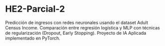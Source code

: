 # HE2-Parcial-2
Predicción de ingresos con redes neuronales usando el dataset Adult Census Income. Comparación entre regresión logística y MLP con técnicas de regularización (Dropout, Early Stopping). Proyecto de IA Aplicada implementado en PyTorch.
